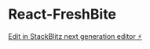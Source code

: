 # React-FreshBite

[Edit in StackBlitz next generation editor ⚡️](https://stackblitz.com/~/github.com/thanhauco/React-FreshBite)